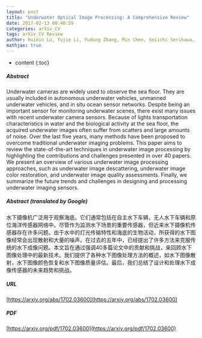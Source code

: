 ```yaml
---
layout: post
title: "Underwater Optical Image Processing: A Comprehensive Review"
date: 2017-02-13 00:40:59
categories: arXiv_CV
tags: arXiv_CV Review
author: Huimin Lu, Yujie Li, Yudong Zhang, Min Chen, Seiichi Serikawa, Hyoungseop Kim
mathjax: true
---
```


* content
{:toc}

##### Abstract
Underwater cameras are widely used to observe the sea floor. They are usually included in autonomous underwater vehicles, unmanned underwater vehicles, and in situ ocean sensor networks. Despite being an important sensor for monitoring underwater scenes, there exist many issues with recent underwater camera sensors. Because of lights transportation characteristics in water and the biological activity at the sea floor, the acquired underwater images often suffer from scatters and large amounts of noise. Over the last five years, many methods have been proposed to overcome traditional underwater imaging problems. This paper aims to review the state-of-the-art techniques in underwater image processing by highlighting the contributions and challenges presented in over 40 papers. We present an overview of various underwater image processing approaches, such as underwater image descattering, underwater image color restoration, and underwater image quality assessments. Finally, we summarize the future trends and challenges in designing and processing underwater imaging sensors.

##### Abstract (translated by Google)
水下摄像机广泛用于观察海底。它们通常包括在自主水下车辆，无人水下车辆和原位海洋传感器网络中。尽管作为监测水下场景的重要传感器，但近来水下摄像机传感器存在许多问题。由于水中的灯光传输特性和海底的生物活动，所获得的水下图像经常会出现散射和大量的噪声。在过去的五年中，已经提出了许多方法来克服传统的水下成像问题。本文旨在通过强调40多篇论文中的贡献和挑战，来回顾水下图像处理中的最新技术。我们提供了各种水下图像处理方法的概述，如水下图像散射，水下图像颜色恢复和水下图像质量评估。最后，我们总结了设计和处理水下成像传感器的未来趋势和挑战。

##### URL
[https://arxiv.org/abs/1702.03600](https://arxiv.org/abs/1702.03600)

##### PDF
[https://arxiv.org/pdf/1702.03600](https://arxiv.org/pdf/1702.03600)

